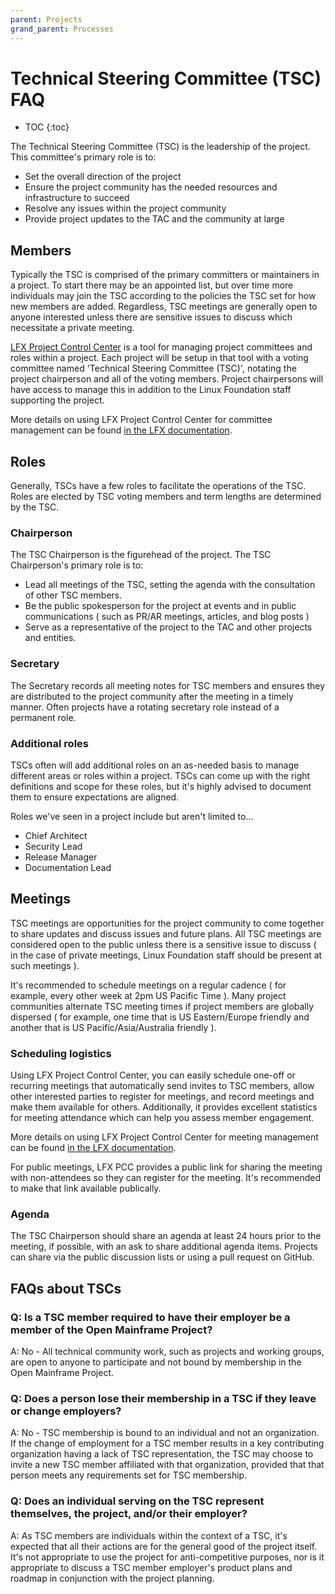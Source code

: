 ```yaml
---
parent: Projects
grand_parent: Processes
---
```


# Technical Steering Committee (TSC) FAQ

* TOC
{:toc}

The Technical Steering Committee (TSC) is the leadership of the project. This committee's primary role is to:

- Set the overall direction of the project
- Ensure the project community has the needed resources and infrastructure to succeed
- Resolve any issues within the project community
- Provide project updates to the TAC and the community at large

## Members

Typically the TSC is comprised of the primary committers or maintainers in a project. To start there may be an appointed list, but over time more individuals may join the TSC according to the policies the TSC set for how new members are added. Regardless, TSC meetings are generally open to anyone interested unless there are sensitive issues to discuss which necessitate a private meeting.

[LFX Project Control Center](https://projectadmin.lfx.linuxfoundation.org/) is a tool for managing project committees and roles within a project. Each project will be setup in that tool with a voting committee named 'Technical Steering Committee (TSC)', notating the project chairperson and all of the voting members. Project chairpersons will have access to manage this in addition to the Linux Foundation staff supporting the project. 

More details on using LFX Project Control Center for committee management can be found [in the LFX documentation](https://docs.linuxfoundation.org/lfx/project-control-center-pre-release/setup-services-for-a-project/committees-setup-for-a-project).

## Roles

Generally, TSCs have a few roles to facilitate the operations of the TSC. Roles are elected by TSC voting members and term lengths are determined by the TSC.

### Chairperson

The TSC Chairperson is the figurehead of the project. The TSC Chairperson's primary role is to:

- Lead all meetings of the TSC, setting the agenda with the consultation of other TSC members.
- Be the public spokesperson for the project at events and in public communications ( such as PR/AR meetings, articles, and blog posts )
- Serve as a representative of the project to the TAC and other projects and entities.

### Secretary

The Secretary records all meeting notes for TSC members and ensures they are distributed to the project community after the meeting in a timely manner. Often projects have a rotating secretary role instead of a permanent role.

### Additional roles

TSCs often will add additional roles on an as-needed basis to manage different areas or roles within a project. TSCs can come up with the right definitions and scope for these roles, but it's highly advised to document them to ensure expectations are aligned.

Roles we've seen in a project include but aren't limited to...

- Chief Architect
- Security Lead
- Release Manager
- Documentation Lead

## Meetings

TSC meetings are opportunities for the project community to come together to share updates and discuss issues and future plans. All TSC meetings are considered open to the public unless there is a sensitive issue to discuss ( in the case of private meetings, Linux Foundation staff should be present at such meetings ).

It's recommended to schedule meetings on a regular cadence ( for example, every other week at 2pm US Pacific Time ). Many project communities alternate TSC meeting times if project members are globally dispersed ( for example, one time that is US Eastern/Europe friendly and another that is US Pacific/Asia/Australia friendly ).

### Scheduling logistics

Using LFX Project Control Center, you can easily schedule one-off or recurring meetings that automatically send invites to TSC members, allow other interested parties to register for meetings, and record meetings and make them available for others. Additionally, it provides excellent statistics for meeting attendance which can help you assess member engagement.

More details on using LFX Project Control Center for meeting management can be found [in the LFX documentation](https://docs.linuxfoundation.org/lfx/project-control-center-pre-release/it-services-for-a-project/meetings).

For public meetings, LFX PCC provides a public link for sharing the meeting with non-attendees so they can register for the meeting. It's recommended to make that link available publically.

### Agenda

The TSC Chairperson should share an agenda at least 24 hours prior to the meeting, if possible, with an ask to share additional agenda items. Projects can share via the public discussion lists or using a pull request on GitHub.

## FAQs about TSCs

### Q: Is a TSC member required to have their employer be a member of the Open Mainframe Project?

A: No - All technical community work, such as projects and working groups, are open to anyone to participate and not bound by membership in the Open Mainframe Project. 

### Q: Does a person lose their membership in a TSC if they leave or change employers?

A: No - TSC membership is bound to an individual and not an organization. If the change of employment for a TSC member results in a key contributing organization having a lack of TSC representation, the TSC may choose to invite a new TSC member affiliated with that organization, provided that that person meets any requirements set for TSC membership. 

### Q: Does an individual serving on the TSC represent themselves, the project, and/or their employer?

A: As TSC members are individuals within the context of a TSC, it's expected that all their actions are for the general good of the project itself. It's not appropriate to use the project for anti-competitive purposes, nor is it appropriate to discuss a TSC member employer's product plans and roadmap in conjunction with the project planning.
